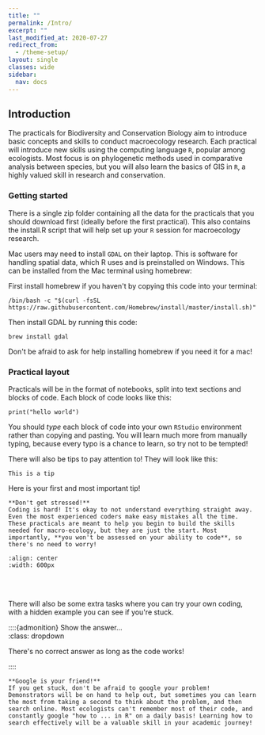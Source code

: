```yaml
---
title: ""
permalink: /Intro/
excerpt: ""
last_modified_at: 2020-07-27
redirect_from:
  - /theme-setup/
layout: single
classes: wide
sidebar:
  nav: docs
---
```



## Introduction


The practicals for Biodiversity and Conservation Biology aim to introduce basic concepts and skills to conduct macroecology research. Each practical will introduce new skills using the computing language `R`, popular among ecologists. Most focus is on phylogenetic methods used in comparative analysis between species, but you will also learn the basics of GIS in `R`, a highly valued skill in research and conservation.


### Getting started

There is a single zip folder containing all the data for the practicals that you should download first (ideally before the first practical). This also contains the install.R script that will help set up your `R` session for macroecology research.

Mac users may need to install `GDAL` on their laptop. This is software for 
handling spatial data, which R uses and is preinstalled on Windows. This can be 
installed from the Mac terminal using homebrew:

First install homebrew if you haven't by copying this code into your terminal:

`/bin/bash -c "$(curl -fsSL https://raw.githubusercontent.com/Homebrew/install/master/install.sh)"`

Then install GDAL by running this code:

`brew install gdal`

Don't be afraid to ask for help installing homebrew if you need it for a mac! 

### Practical layout

Practicals will be in the format of notebooks, split into text sections and 
blocks of code. Each block of code looks like this:
  
```
print("hello world")
```

You should *type* each block of code into your own `RStudio` environment rather 
than copying and pasting. You will learn much more from manually typing, because 
every typo is a chance to learn, so try not to be tempted! 

There will also be tips to pay attention to! They will look like this:

```{tip}
This is a tip
```

Here is your first and most important tip!

```{tip}
**Don't get stressed!**  
Coding is hard! It's okay to not understand everything straight away. Even the most experienced coders make easy mistakes all the time. These practicals are meant to help you begin to build the skills needed for macro-ecology, but they are just the start. Most importantly, **you won't be assessed on your ability to code**, so there's no need to worry! 
```
```{image} memes/using_r.jpeg
:align: center
:width: 600px
```  
<br /><br />  

There will also be some extra tasks where you can try your own coding, with a hidden example you can see if you're stuck.

::::{admonition} Show the answer...    
:class: dropdown

There's no correct answer as long as the code works!

::::


```{tip} 
**Google is your friend!**  
If you get stuck, don't be afraid to google your problem! Demonstrators will be on hand to help out, but sometimes you can learn the most from taking a second to think about the problem, and then search online. Most ecologists can't remember most of their code, and constantly google "how to ... in R" on a daily basis! Learning how to search effectively will be a valuable skill in your academic journey!
```
